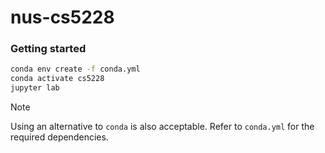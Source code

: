 # nus-cs5228

### Getting started

```bash
conda env create -f conda.yml
conda activate cs5228
jupyter lab
```

> [!NOTE]
> Using an alternative to `conda` is also acceptable. Refer to `conda.yml` for the required dependencies.

